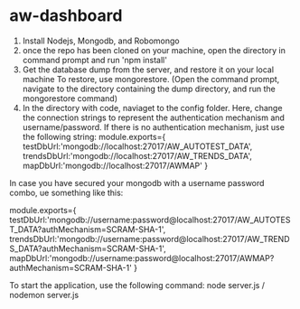 # aw-dashboard
1. Install Nodejs, Mongodb, and Robomongo
2. once the repo has been cloned on your machine, open the directory in command prompt and run 'npm install'
3. Get the database dump from the server, and restore it on your local machine
    To restore, use  mongorestore. (Open the command prompt, navigate to the directory containing the dump directory, and run the mongorestore command)
4. In the directory with code, naviaget to the config folder. Here, change the connection strings to represent the authentication mechanism and username/password. If there is no authentication mechanism, just use the following string:
        module.exports={
    testDbUrl:'mongodb://localhost:27017/AW_AUTOTEST_DATA',
    trendsDbUrl:'mongodb://localhost:27017/AW_TRENDS_DATA',
    mapDbUrl:'mongodb://localhost:27017/AWMAP'
}

In case you have secured your mongodb with a username password combo, ue something like this:

module.exports={
    testDbUrl:'mongodb://username:password@localhost:27017/AW_AUTOTEST_DATA?authMechanism=SCRAM-SHA-1',
    trendsDbUrl:'mongodb://username:password@localhost:27017/AW_TRENDS_DATA?authMechanism=SCRAM-SHA-1',
    mapDbUrl:'mongodb://username:password@localhost:27017/AWMAP?authMechanism=SCRAM-SHA-1'
}



To start the application, use the following command: node server.js / nodemon server.js
